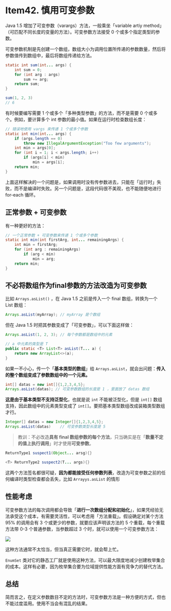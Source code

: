 # Item42. 慎用可变参数

Java 1.5 增加了可变参数（varargs）方法，一般乘坐「variable artiy method」（可匹配不同长度的变量的方法）。可变参数方法接受 0 个或多个指定类型的参数。



可变参数机制是先创建一个数组，数组大小为调用位置所传递的参数数量，然后将参数值传到数组中，最后将数组传递给方法。



```java
static int sum(int... args) {
    int sum = 0;
    for (int arg : args)
        sum += arg;
    return sum;
}

sum(1, 2, 3)
// 6
```



有时候要编写需要 1 个或多个「多种类型参数」的方法，而不是需要 0 个或多个。例如，要计算多个 int 参数的最小值。如果在运行时检查数组长度：

```java
// 错误地使用 vargs 来传递 1 个或多个参数
static int min(int... args) {
    if (args.length == 0)
        throw new IllegalArgumentException("Too few arguments");
    int min = args[0];
    for (int i = 1; i < args.length; i++)
        if (args[i] < min)
            min = args[i];
    return min;
}
```



上面这样解决的一个问题是，如果调用时没有传参数进去，只能在「运行时」失败，而不是编译时失败。另一个问题是，这段代码很不美观，也不能随便地进行 for-each 循环。



## 正常参数 + 可变参数



有一种更好的方法：



```java
// 一个正常参数 + 可变参数来传递 1 个或多个参数
static int min(int firstArg, int... remainingArgs) {
    int min = firstArg;
    for (int arg : remainingArgs)
        if (arg < min)
            min = arg;
    return min;
}
```



## 不必将数组作为final参数的方法改造为可变参数



比如 `Arrays.asList()` ，在 Java 1.5 之前是传入一个 final 数组，转换为一个 List 数组：

```java
Arrays.asList(myArray); // myArray 是个数组
```



但在 Java 1.5 时把其参数变成了「可变参数」，可以下面这样做：

```java
Arrays.asList(1, 2, 3); // 每个参数都是数组中的元素
```



```java
// a 中元素的类型是 T
public static <T> List<T> asList(T... a) {
    return new ArrayList<>(a);
}
```

如果一不小心，传一个「**基本类型的数组**」给 `Arrays.asList`，就会出问题：**传入的整个数组变成了参数数组中的一个元素。**

```java
int[] datas = new int[]{1,2,3,4,5};
Arrays.asList(datas); // 可变参数数组的长度是 1 ，里面放了 datas 数组
```

**这是由于基本类型不支持泛型化**，也就是说 `int` 不能被泛型化，但是 `int[]` 数组支持，因此数组中的元素类型变成了 `int[]`。要把基本类型数组改成装箱类型数组才行。



```java
Integer[] datas = new Integer[]{1,2,3,4,5};
Arrays.asList(datas)	// 可变参数类型长度是 5
```



> 教训：不必改造**具有 final 数组参数的每个方法**，只当确实是在「**数量不定的值上执行调用**」时才使用**可变参数**。



```java
ReturnType1 suspect1(Object... arsg){}

<T> ReturnType2 suspect2(T... args){}
```



这两个方法签名都很可疑，**因为都能接受任何参数列表**，改造为可变参数之前的任何编译时类型检查都会丢失，比如 `Arrayys.asList` 的情形





## 性能考虑



可变参数方法的每次调用都会导致「**进行一次数组分配和初始化**」，如果凭经验无法承受这个成本，有需要灵活性，可以考虑用「方法重载」。假设确定对某个方法 95% 的调用会有 3 个或更少的参数，就要应该声明该方法的 5 个重载，每个重载方法带 0-3 个普通参数，当参数超过 3 个时，就可以使用一个可变参数方法：



![](https://bucket-1255905387.cos.ap-shanghai.myqcloud.com/2019-01-15-14-15-38_r3.png)



这种方法通常不太恰当，但当真正需要它时，就会帮上忙。



`EnumSet` 类对它的静态工厂就是使用这种方法，可以最大限度地减少创建枚举集合的成本。这样有必要，因为枚举集合要为位域提供性能方面有竞争力的替代方法。



## 总结



简而言之，在定义参数数目不定的方法时，可变参数方法是一种方便的方式，但也不能过度滥用。使用不当会有混乱的结果。